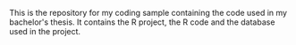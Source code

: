This is the repository for my coding sample containing the code used in my bachelor's thesis. It contains the R project, the R code and the database used in the project.
